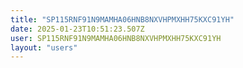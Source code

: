 ```yaml
---
title: "SP115RNF91N9MAMHA06HNB8NXVHPMXHH75KXC91YH"
date: 2025-01-23T10:51:23.507Z
user: SP115RNF91N9MAMHA06HNB8NXVHPMXHH75KXC91YH
layout: "users"
---
```

    
